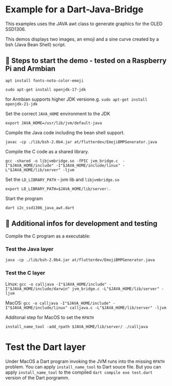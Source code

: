 # Example for a Dart-Java-Bridge

This examples uses the JAVA awt class to generate graphics for the OLED SSD1306. 

This demos displays two images, an emoji and a sine curve created by a bsh (Java Bean Shell) script.

## 📖 Steps to start the demo - tested on a Raspberry Pi and Armbian

`apt install fonts-noto-color-emoji`

`sudo apt-get install openjdk-17-jdk`  

for Armbian supports higher JDK versione.g. `sudo apt-get install openjdk-21-jdk`  

Set the correct `JAVA_HOME` environment to the JDK

`export JAVA_HOME=/usr/lib/jvm/default-java`

Compile the Java code including the bean shell support.

`javac -cp ./lib/bsh-2.0b4.jar at/flutterdev/EmojiBMPGenerator.java`

Compile the C code as a shared library.

`gcc -shared -o libjvmbridge.so -fPIC jvm_bridge.c  -I"$JAVA_HOME/include" -I"$JAVA_HOME/include/linux" -L"$JAVA_HOME/lib/server" -ljvm`

Set the `LD_LIBRARY_PATH` - jvm lib and `libjvmbridge.so` 

`export LD_LIBRARY_PATH=$JAVA_HOME/lib/server:.`

Start the program

`dart i2c_ssd1306_java_awt.dart`

## 📣 Additional infos for development and testing

Compile the C program as a executable:

### Test the Java layer  
`java -cp ./lib/bsh-2.0b4.jar at/flutterdev/EmojiBMPGenerator.java`

### Test the C layer

 Linux:  `gcc -o calljava -I"$JAVA_HOME/include" -I"$JAVA_HOME/include/darwin" jvm_bridge.c -L"$JAVA_HOME/lib/server" -ljvm` 
 
 MacOS: `gcc -o calljava -I"$JAVA_HOME/include" -I"$JAVA_HOME/include/linux" calljava.c -L"$JAVA_HOME/lib/server" -ljvm`

Additonal step for MacOS to set the `RPATH`

`install_name_tool -add_rpath $JAVA_HOME/lib/server/ ./calljava`

# Test the Dart layer

Under MacOS a Dart program invoking the JVM runs into the missing `RPATH` problem. You can apply `install_name_tool` to Dart souce file. But you can apply `install_name_tool` to the compiled `dart compile exe test.dart` version of the Dart porgramm.   
